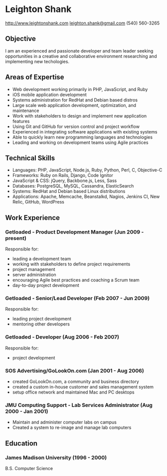 # Leighton Shank
http://www.leightonshank.com
leighton.shank@gmail.com
(540) 560-3265

## Objective
I am an experienced and passionate developer and team leader
seeking opportunities in a creative and collaborative environment
researching and implementing new techologies.

## Areas of Expertise
- Web development working primarily in PHP, JavaScript, and Ruby
- iOS mobile application development
- Systems administration for RedHat and Debian based distros
- Large scale web application development, optimization, and maintenance
- Work with stakeholders to design and implement new application features
- Using Git and GitHub for version control and project workflow
- Experienced in integrating software applications with existing systems
- Able to quickly learn new programming languages and technologies
- Leading and working on development teams using Agile practices

## Technical Skills
- Languages: PHP, JavaScript, Node.js, Ruby, Python, Perl, C, Objective-C
- Frameworks: Ruby on Rails, Django, Code Ignitor
- JavaScript & CSS: jQuery, Backbone.js, Less, Sass
- Databases: PostgreSQL, MySQL, Cassandra, ElasticSearch
- Systems: RedHat and Debian based Linux distributions
- Applications: Apache, Memcache, Beanstalkd, Nagios, Jenkins CI,
  New Relic, GitHub, WordPress

## Work Experience
### Getloaded - Product Development Manager (Jun 2009 - present)
Responsible for:
- leading a development team
- working with stakeholders to define project requirements
- project management
- server administration
- encouraging Agile best practices and coaching a Scrum team
- day-to-day project development

### Getloaded - Senior/Lead Developer (Feb 2007 - Jun 2009)
Responsible for:
- leading project development
- mentoring other developers

### Getloaded - Developer (Aug 2006 - Feb 2007)
Responsible for:
- project development

### SOS Advertising/GoLookOn.com (Jan 2001 - Aug 2006)
- created GoLookOn.com, a community and business directory
- created a custom in-house customer and sales management system
- setup office network and maintained Mac and PC desktops 

### JMU Computing Support - Lab Services Administrator (Aug 2000 - Jan 2001)
- Maintain and administer computer labs on campus
- Created a system to re-image and manage lab computers

## Education
### James Madison University (1996 - 2000)
B.S. Computer Science
